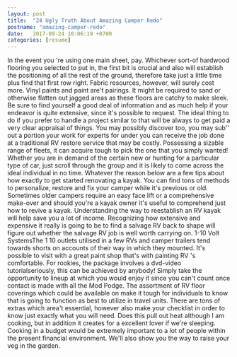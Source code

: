 ```yaml
---
layout: post
title:  "24 Ugly Truth About Amazing Camper Redo"
postname: "amazing-camper-redo"
date:   2017-09-24 10:06:19 +0700
categories: [resume]
---
```

In the event you 're using one main sheet, pay. Whichever sort-of hardwood flooring you selected to put in, the first bit is crucial and also will establish the positioning of all the rest of the ground, therefore take just a little time plus find that first row right. Fabric resources, however, will surely cost more. Vinyl paints and paint are't pairings. It might be required to sand or otherwise flatten out jagged areas as these floors are catchy to make sleek. Be sure to find yourself a good deal of information and as much help if your endeavor is quite extensive, since it's possible to request. The ideal thing to do if you prefer to handle a project similar to that will be always to get paid a very clear appraisal of things. You may possibly discover too, you may sub'' out a portion your work for experts for under you can receive the job done at a traditional RV restore service that may be costly. Possessing a sizable range of fleets, it can acquire tough to pick the one that you simply wanted! Whether you are in demand of the certain new or hunting for a particular type of car, just scroll through the group and it is likely to come across the ideal individual in no time. Whatever the reason below are a few tips about how exactly to get started renovating a kayak. You can find tons of methods to personalize, restore and fix your camper while it's previous or old. Sometimes older campers require an easy face lift or a comprehensive make-over and should you're a kayak owner it's useful to comprehend just how to revive a kayak. Understanding the way to reestablish an RV kayak will help save you a lot of income. Recognizing how extensive and expensive it really is going to be to find a salvage RV back to shape will figure out whether the salvage RV job is well worth carrying on. 1-10 Volt SystemsThe 1 10 outlets utilised in a few RVs and camper trailers tend towards shorts on accounts of their way in which they mounted. It's possible to visit with a great paint shop that's with painting RV 's comfortable. For rookies, the package involves a dvd-video tutorialseriously, this can be achieved by anybody! Simply take the opportunity to lineup at which you would enjoy it since you can't count once contact is made with all the Mod Podge. The assortment of RV floor coverings which could be available on make it tough for individuals to know that is going to function as best to utilize in travel units. There are tons of extras which area't essential, however also make your checklist in order to know just exactly what you will need. Does this pull out heat although I am cooking, but in addition it creates for a excellent lover if we're sleeping. Cooking in a budget would be extremely important to a lot of people within the present financial environment. We'll also show you the way to raise your veg in the garden.
